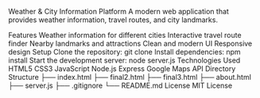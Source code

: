Weather & City Information Platform
A modern web application that provides weather information, travel routes, and city landmarks.

Features
Weather information for different cities
Interactive travel route finder
Nearby landmarks and attractions
Clean and modern UI
Responsive design
Setup
Clone the repository:
git clone <repository-url>
Install dependencies:
npm install
Start the development server:
node server.js
Technologies Used
HTML5
CSS3
JavaScript
Node.js
Express
Google Maps API
Directory Structure
├── index.html
├── final2.html
├── final3.html
├── about.html
├── server.js
├── .gitignore
└── README.md
License
MIT License
